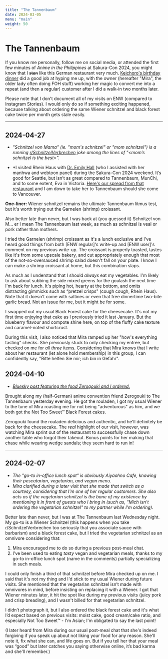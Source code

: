 ```yaml
---
title: "The Tannenbaum"
date: 2024-03-05
menu: "main"
weight: 50
---
```


# The Tannenbaum

If you know me personally, follow me on social media, or attended the first few minutes of _Anime in the Philippines_ at Sakura-Con 2024, you might know that I ~~stan~~ like this German restaurant very much. [Keichoro's birthday dinner](https://www.instagram.com/p/Cx9gKG0Lt9m/) did a good job at hyping me up, with the owner (hereafter "Mira", the older lady often doing FOH stuff) working her magic to convert me into a repeat (and then a regular) customer after I did a walk-in two months later.

Please note that I don't document all of my visits on ENW (compared to Instagram Stories). I would only do so if something exciting happened, because talking about ordering the same Wiener schnitzel and black forest cake twice per month gets stale easily.

---

## 2024-04-27

* *"Schnitzel von Mama" (ie. "mom's schnitzel" or "mom schnitzel") is a running [r/SchnitzelVerbrechen](https://www.reddit.com/r/SchnitzelVerbrechen/) joke among the lines of "<mom’s schnitzel is the best>".*

* *I visited Rhein Haus with [Dr. Emily Hall](https://webtoongenius.com/) (who I assisted with her manhwa and webtoon panel) during the Sakura-Con 2024 weekend. It’s good for Seattle, but isn’t as great compared to Tannenbaum, MunChi, and to some extent, Eva in Victoria. [Here's our spread from that restaurant](https://bsky.app/profile/did:plc:iigcc7kmuylkxcfnarhzckav/post/3koxkpluufc2c) and I am down to take her to Tannenbaum should she come to Vancouver.

**One-liner:** Wiener schnitzel remains the ultimate Tannenbaum litmus test, but it's worth trying out the Garnelen (shrimp) croissant.

Also better late than never, but I was back at (you guessed it) Schnitzel von M… er I mean The Tannenbaum last week, as much as schnitzel is veal or pork rather than mothers.

I tried the Garnelen (shrimp) croissant as it's a lunch exclusive and I've heard good things from both [ENW regular]'s write-up and [ENW user]'s comment on my previous write-up. The croissant is properly toasted, tastes like it's from some upscale bakery, and cut appropriately enough that most of the not-so-oversauced shrimp salad doesn't fall on your plate. I know I can make a shrimp croissant at home, but this combination slaps.

As much as I understand that I should *always* eat my vegetables. I'm likely to ask about subbing the side mixed greens for the goulash the next time I'm back for lunch. It's piping hot, hearty at the bottom, and omits distracting gimmicks such as “pretzel crisps" (cough cough, Rhein Haus). Note that it doesn't come with saltines or even that free dinnertime two-bite garlic bread. Not an issue for me, but it might be for some.

I swapped out my usual Black Forest cake for the cheesecake. It's not my first time enjoying that cake as I previously tried it last January. But the blueberry flavour and compote shine here, on top of the fluffy cake texture and caramel-noted shortcrust.

During this visit, I also noticed that Mira ramped up her "how's everything tasting" checks. She previously stuck to only checking my entree, but checked on me for *all three* items. Considering that Mira knows that I write about her restaurant (let alone hold membership) in this group, I can confidently say, "Bitte helfen Sie mir; ich bin in Gefahr".

## 2024-04-10

* *[Bluesky post featuring the food Zerogouki and I ordered.](https://bsky.app/profile/togarashimayo.com/post/3kptfp27v772q)*

Brought along my (half-German) anime convention friend Zerogouki to The Tannenbaum yesterday evening. He got the rouladen, I got my usual Wiener to the tune of Mira roasting me for not being "adventurous" as him, and we both got the Not Too Sweet™ Black Forest cakes.

Zerogouki found the rouladen delicious and authentic, and he'll definitely be back for the cheesecake. The *real* highlight of our visit, however, was watching Mira sprint out of the restaurant to successfully chase down another table who forgot their takeout. Bonus points for her making that chase while wearing wedge sandals; they seem hard to run in!

---

## 2024-02-07

* *The "go-to in-office lunch spot" is obviously Aiyaohno Cafe, knowing their pescatarian, vegetarian, and vegan menu.*
* *Mira clarified during a later visit that she made that switch as a courtesy, considering that I'm one of her regular customers. She also acts as if the vegetarian schnitzel is the bane of my existence by mentioning it in front of guests who I bring in (such as, "Mich isn't ordering the vegetarian schnitzel" to my partner while I'm ordering).*

Better late than never, but I was at The Tannenbaum last Wednesday night. My go-to is a Wiener Schnitzel (this happens when you take r/SchnitzelVerbrechen too seriously that you associate sauce with barbarism) and a black forest cake, but I tried the vegetarian schnitzel as an omnivore considering that:
1. Mira encouraged me to do so during a previous post-meal chat.
2. I've been used to eating *tasty* vegan and vegetarian meals, thanks to my go-to in-office lunch spot (name in the comments) partially specializing in such meals.

I could only finish a third of that schnitzel before Mira checked up on me. I said that it's not my thing and I'd stick to my usual Wiener during future visits. She mentioned that the vegetarian schnitzel isn’t made with omnivores in mind, before insisting on replacing it with a Wiener. I got that Wiener minutes later, it hit the spot like during my previous visits (juicy pork and crisp breading), and I wasn't billed for that vegetarian schnitzel.

I didn’t photograph it, but I also ordered the black forest cake and it's what I’d expect based on previous visits: moist cake, good cream/cake ratio, and especially Not Too Sweet™ - I'm Asian; I'm obligated to say the last point!

(I later heard from Mira during our usual post-meal chat that she's indeed forgiving if you speak up about not liking your food for any reason. She'll note it, fix what she can, and life goes on. But if you tell her that your meal was “good” but later catches you saying otherwise online, it’s bad karma and she'll remember.)